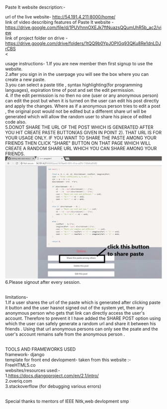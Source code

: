 Paste It website description:-<br>

url of the live website- http://54.191.4.211:8000/home/<br>
link of video describing features of Paste It website - https://drive.google.com/file/d/1PUVhnnOXEJk7ftNuazsQQumUhR5b_ac2/view<br>
link of project folder on drive - https://drive.google.com/drive/folders/1tQQ9b0YpJOPIGq93QKu8Re1dnLDJrCBS<br><


usage instructions-
1.If you are new member then first signup to use the website.<br>
2.after you sign in in the userpage you will see the box where you can create a new paste.<br>
3.you can select a paste title , syntax highlighting(for programming languages), expiration time of post and set the edit permission.<br>
4. if the edit permission is no then no one (user or any anonymous person) can edit the post but when it is turned on the user can edit his post directly and apply the changes. Where as if a anonymous person tries to edit a post , the original post would not be edited but a different share url will be generated which will allow the random user to share his piece of edited code also.<br>
5.DONOT SHARE THE URL OF THE POST WHICH IS GENERATED AFTER YOU HIT CREATE PASTE BUTTON(AS GIVEN IN POINT 2). THAT URL IS FOR YOUR USAGE ONLY. IF YOU WANT TO SHARE THE PASTE AMONG YOUR FRIENDS THEN CLICK "SHARE" BUTTON ON THAT PAGE WHICH WILL CREATE A RANDOM SHARE URL WHICH YOU CAN SHARE AMONG YOUR FRIENDS.<br><img src="Capture2.jpg"><br>
6.Please signout after every session.<br>

<br>limitations-
<br>1.If a user shares the url of the paste which is generated after clicking paste it button and the user hasnot signed out of the system yet, then any anonymous person who gets that link can directly access the user's account. Therefore to prevent it I have added the SHARE POST option using which the user can safely generate a random url and share it between his friends . Using that url anonymous persons can only see the psate and the user's account remains safe from the anonymous person .<br>
 
 <br> TOOLS AND FRAMEWORKS USED<br>
 framework- django<br>
 template for front end devlopment- taken from this website :- FreeHTML5.co<br>
 websites/resources used:-<br>
 1.https://docs.djangoproject.com/en/2.1/intro/<br>
 2.overiq.com<br>
 3.stackoverflow (for debugging various errors)<br>
 
 <br> Special thanks to mentors of IEEE Nitk,web devlopment smp
